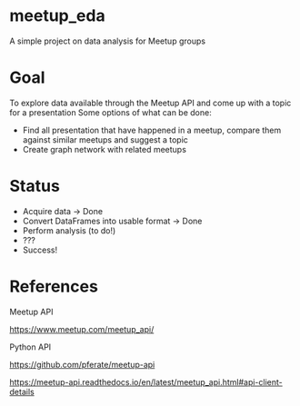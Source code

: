 # meetup_eda
A simple project on data analysis for Meetup groups

# Goal
To explore data available through the Meetup API and come up with a topic for a presentation
Some options of what can be done:
- Find all presentation that have happened in a meetup, compare them against similar meetups and suggest a topic
- Create graph network with related meetups

# Status
- Acquire data -> Done
- Convert DataFrames into usable format -> Done
- Perform analysis (to do!)
- ???
- Success!

# References
Meetup API

https://www.meetup.com/meetup_api/

Python API

https://github.com/pferate/meetup-api

https://meetup-api.readthedocs.io/en/latest/meetup_api.html#api-client-details
